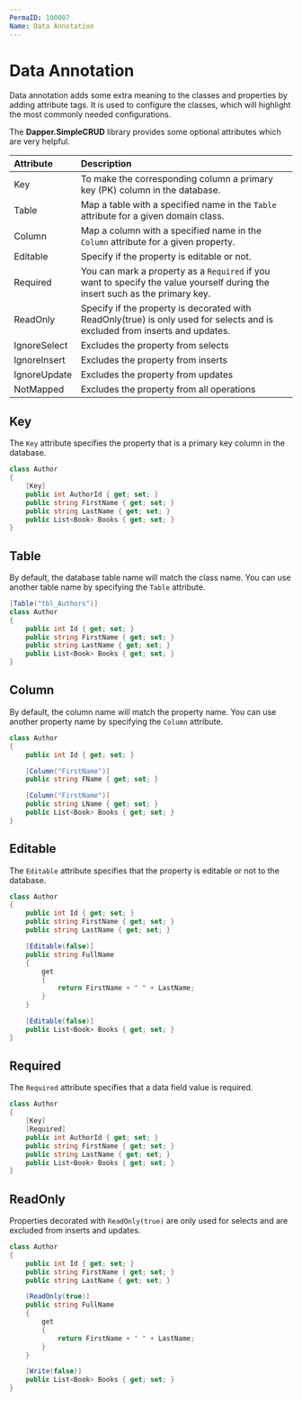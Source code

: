 ```yaml
---
PermaID: 100007
Name: Data Annotation
---
```


# Data Annotation

Data annotation adds some extra meaning to the classes and properties by adding attribute tags. It is used to configure the classes, which will highlight the most commonly needed configurations.

The **Dapper.SimpleCRUD** library provides some optional attributes which are very helpful.

| Attribute      | Description                                                                                  |
| :--------------| :--------------------------------------------------------------------------------------------|
| Key            | To make the corresponding column a primary key (PK) column in the database.                  |
| Table          | Map a table with a specified name in the `Table` attribute for a given domain class.           |
| Column         | Map a column with a specified name in the `Column` attribute for a given property.           |
| Editable       | Specify if the property is editable or not.                                                 |
| Required       | You can mark a property as a `Required` if you want to specify the value yourself during the insert such as the primary key. |
| ReadOnly       | Specify if the property is decorated with ReadOnly(true) is only used for selects and is excluded from inserts and updates. |
| IgnoreSelect   | Excludes the property from selects            |
| IgnoreInsert   | Excludes the property from inserts            |
| IgnoreUpdate   | Excludes the property from updates            |
| NotMapped      | Excludes the property from all operations     |

## Key

The `Key` attribute specifies the property that is a primary key column in the database.

```csharp
class Author
{
    [Key]
    public int AuthorId { get; set; }
    public string FirstName { get; set; }
    public string LastName { get; set; }
    public List<Book> Books { get; set; }
}
```

## Table

By default, the database table name will match the class name. You can use another table name by specifying the `Table` attribute.

```csharp
[Table("tbl_Authors")]
class Author
{
    public int Id { get; set; }
    public string FirstName { get; set; }
    public string LastName { get; set; }
    public List<Book> Books { get; set; }
}
```

## Column

By default, the column name will match the property name. You can use another property name by specifying the `Column` attribute.

```csharp
class Author
{
    public int Id { get; set; }

    [Column("FirstName")]
    public string FName { get; set; }

    [Column("FirstName")]
    public string LName { get; set; }
    public List<Book> Books { get; set; }
}
```

## Editable

The `Editable` attribute specifies that the property is editable or not to the database.

```csharp
class Author
{
    public int Id { get; set; }
    public string FirstName { get; set; }
    public string LastName { get; set; }

    [Editable(false)]
    public string FullName 
    { 
        get
        {
            return FirstName + " " + LastName;
        } 
    }

    [Editable(false)]
    public List<Book> Books { get; set; }
}
```

## Required

The `Required` attribute specifies that a data field value is required.

```csharp
class Author
{
    [Key]
    [Required]
    public int AuthorId { get; set; }
    public string FirstName { get; set; }
    public string LastName { get; set; }
    public List<Book> Books { get; set; }
}
```

## ReadOnly

Properties decorated with `ReadOnly(true)` are only used for selects and are excluded from inserts and updates.

```csharp
class Author
{
    public int Id { get; set; }
    public string FirstName { get; set; }
    public string LastName { get; set; }

    [ReadOnly(true)]
    public string FullName 
    { 
        get
        {
            return FirstName + " " + LastName;
        } 
    }

    [Write(false)]
    public List<Book> Books { get; set; }
}
```
